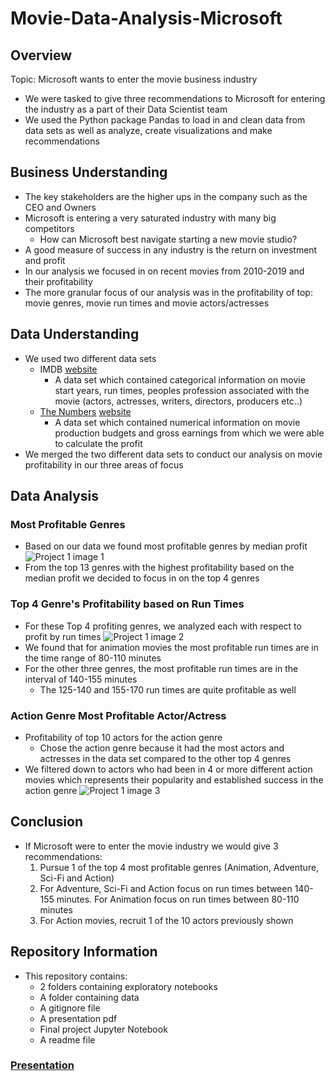 # Movie-Data-Analysis-Microsoft
## Overview
Topic: Microsoft wants to enter the movie business industry
- We were tasked to give three recommendations to Microsoft for entering the industry as a part of their Data Scientist team
- We used the Python package Pandas to load in and clean data from data sets as well as analyze, create visualizations and make recommendations
## Business Understanding
- The key stakeholders are the higher ups in the company such as the CEO and Owners
- Microsoft is entering a very saturated industry with many big competitors
   - How can Microsoft best navigate starting a new movie studio?
- A good measure of success in any industry is the return on investment and profit
- In our analysis we focused in on recent movies from 2010-2019 and their profitability
- The more granular focus of our analysis was in the profitability of top: movie genres, movie run times and movie actors/actresses
## Data Understanding
- We used two different data sets
  - IMDB [website](https://www.imdb.com/)
    -   A data set which contained categorical information on movie start years, run times, peoples profession associated with the movie (actors, actresses, writers, directors, producers etc..)
  -  [The Numbers](https://github.com/ddcots24/Movie-Data-Analysis-Microsoft/blob/main/zippedData/tn.movie_budgets.csv) [website](https://www.the-numbers.com/)
     -  A data set which contained numerical information on movie production budgets and gross earnings from which we were able to calculate the profit
 -  We merged the two different data sets to conduct our analysis on movie profitability in our three areas of focus
## Data Analysis
### Most Profitable Genres
 - Based on our data we found most profitable genres by median profit
 ![Project 1 image 1](https://github.com/ddcots24/Movie-Data-Analysis-Microsoft/assets/131708046/c0b75b1a-4936-4eac-8d8d-797103ee79fc)
 - From the top 13 genres with the highest profitability based on the median profit we decided to focus in on the top 4 genres
### Top 4 Genre's Profitability based on Run Times 
- For these Top 4 profiting genres, we analyzed each with respect to profit by run times
![Project 1 image 2](https://github.com/ddcots24/Movie-Data-Analysis-Microsoft/assets/131708046/1d3c57ba-eaf3-4fbe-b59d-d0e8abea9e56)
- We found that for animation movies the most profitable run times are in the time range of 80-110 minutes
- For the other three genres, the most profitable run times are in the interval of 140-155 minutes
  - The 125-140 and 155-170 run times are quite profitable as well
### Action Genre Most Profitable Actor/Actress  
- Profitability of top 10 actors for the action genre
  - Chose the action genre because it had the most actors and actresses in the data set compared to the other top 4 genres
- We filtered down to actors who had been in 4 or more different action movies which represents their popularity and established success in the action genre
![Project 1 image 3](https://github.com/ddcots24/Movie-Data-Analysis-Microsoft/assets/131708046/ece9cbdc-7147-44d5-ac36-2cf03840b403)
## Conclusion
- If Microsoft were to enter the movie industry we would give 3 recommendations:
  1) Pursue 1 of the top 4 most profitable genres (Animation, Adventure, Sci-Fi and Action)
  2) For Adventure, Sci-Fi and Action focus on run times between 140-155 minutes. For Animation focus on run times between 80-110 minutes
  3) For Action movies, recruit 1 of the 10 actors previously shown
 ## Repository Information
 - This repository contains:
   - 2 folders containing exploratory notebooks
   - A folder containing data
   - A gitignore file
   - A presentation pdf
   - Final project Jupyter Notebook
   - A readme file
### [Presentation](https://github.com/ddcots24/Movie-Data-Analysis-Microsoft/blob/main/Presentation.pdf)
